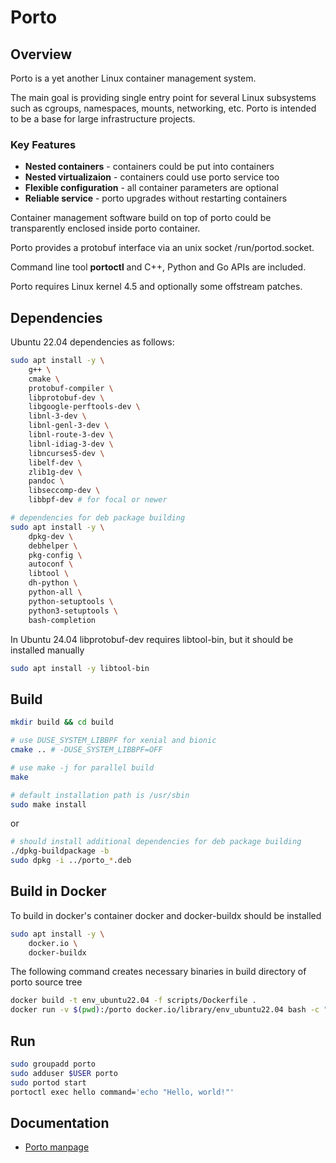# Porto

## Overview

Porto is a yet another Linux container management system.

The main goal is providing single entry point for several Linux subsystems
such as cgroups, namespaces, mounts, networking, etc.
Porto is intended to be a base for large infrastructure projects.

### Key Features
* **Nested containers**       - containers could be put into containers
* **Nested virtualizaion**    - containers could use porto service too
* **Flexible configuration**  - all container parameters are optional
* **Reliable service**        - porto upgrades without restarting containers

Container management software build on top of porto could be transparently
enclosed inside porto container.

Porto provides a protobuf interface via an unix socket /run/portod.socket.

Command line tool **portoctl** and C++, Python and Go APIs are included.

Porto requires Linux kernel 4.5 and optionally some offstream patches.

## Dependencies

Ubuntu 22.04 dependencies as follows:

```bash
sudo apt install -y \
    g++ \
    cmake \
    protobuf-compiler \
    libprotobuf-dev \
    libgoogle-perftools-dev \
    libnl-3-dev \
    libnl-genl-3-dev \
    libnl-route-3-dev \
    libnl-idiag-3-dev \
    libncurses5-dev \
    libelf-dev \
    zlib1g-dev \
    pandoc \
    libseccomp-dev \
    libbpf-dev # for focal or newer

# dependencies for deb package building
sudo apt install -y \
    dpkg-dev \
    debhelper \
    pkg-config \
    autoconf \
    libtool \
    dh-python \
    python-all \
    python-setuptools \
    python3-setuptools \
    bash-completion
```

In Ubuntu 24.04 libprotobuf-dev requires libtool-bin, but it
should be installed manually

```bash
sudo apt install -y libtool-bin
```

## Build

```bash
mkdir build && cd build

# use DUSE_SYSTEM_LIBBPF for xenial and bionic
cmake .. # -DUSE_SYSTEM_LIBBPF=OFF

# use make -j for parallel build
make

# default installation path is /usr/sbin
sudo make install
```
or
```bash
# should install additional dependencies for deb package building
./dpkg-buildpackage -b
sudo dpkg -i ../porto_*.deb
```

## Build in Docker

To build in docker's container docker and docker-buildx should be installed

```bash
sudo apt install -y \
    docker.io \
    docker-buildx
```
The following command creates necessary binaries in build directory of porto source tree
```bash
docker build -t env_ubuntu22.04 -f scripts/Dockerfile .
docker run -v $(pwd):/porto docker.io/library/env_ubuntu22.04 bash -c "mkdir /porto/build; cd /porto/build; cmake ..; make -j4"
```

## Run

```bash
sudo groupadd porto
sudo adduser $USER porto
sudo portod start
portoctl exec hello command='echo "Hello, world!"'
```

## Documentation
* [Porto manpage](doc/porto.md)

